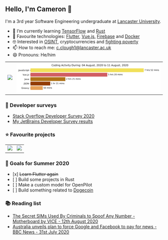 ## Hello, I'm Cameron 👋

I'm a 3rd year Software Engineering undergraduate at [Lancaster University](https://www.lancaster.ac.uk/scc/).

- 🌱 I’m currently learning [TensorFlow](https://www.tensorflow.org/) and [Rust](https://rust-lang.org)
- 🧪 Favourite technologies: [Flutter](https://flutter.dev), [Vue.js](https://vuejs.org/), [Firebase](https://firebase.google.com/) and [Docker](https://docs.docker.com/get-started/#docker-concepts)
- 🤓 Interested in [OSINT](https://twitter.com/projectowlosint), cryptocurrencies and [fighting poverty](https://www.bbc.co.uk/news/uk-48354692)
- 📫 How to reach me: [c.clough1@lancaster.ac.uk](mailto:c.clough1@lancaster.ac.uk)
- 😄 Pronouns: He/him

<table>
  <tr>
    <td>
      <a href="https://github.com/anuraghazra/github-readme-stats" title="GitHub Statistics">
        <img src="https://github-readme-stats.vercel.app/api?username=IncognitoJam&count_private=true" />
      </a>
    </td>
    <td>
      <a href="https://wakatime.com/@IncognitoJam" title="Cameron's WakaTime Activity">
        <img src="https://github.com/IncognitoJam/IncognitoJam/blob/master/images/stat.svg" width="650px" />
      </a>
    </td>
  </tr>
</table>

<h3>📝 Developer surveys</h3>

<ul>
  <li><a href="https://insights.stackoverflow.com/survey/2020">Stack Overflow Developer Survey 2020</a></li>
  <li><a href="https://lp.jetbrains.com/dv-2020/NwNqc8BeH4b0FBv1Cqj7/">My JetBrains Developer Survey results</a></li>
</ul>

<h3>⭐ Favourite projects</h3>

<table>
  <tr>
    <td>
      <a href="https://github.com/commaai/openpilot" title="commaai/openpilot">
        <img src="https://github-readme-stats.vercel.app/api/pin/?username=commaai&repo=openpilot&show_owner=true" />
      </a>
    </td>
    <td>
      <a href="https://github.com/MKorostoff/1-pixel-wealth" title="MKorostoff/1-pixel-wealth">
        <img src="https://github-readme-stats.vercel.app/api/pin/?username=MKorostoff&repo=1-pixel-wealth&show_owner=true" />
      </a>
    </td>
  </tr>
</table>

<h3>🎯 Goals for Summer 2020</h3>

<ul>
  <li>[x] <del>Learn Flutter again</del></li>
  <li>[ ] Build some projects in Rust</li>
  <li>[ ] Make a custom model for OpenPilot</li>
  <li>[ ] Build something related to <a href="https://dogecoin.com">Dogecoin</a></li>
</ul>

<h3>📚 Reading list</h3>

<ul>
  <li>
    <a href="https://www.vice.com/en_us/article/n7w9pw/russian-sims-encrypted">The Secret SIMs Used By Criminals to Spoof Any Number - Motherboard by VICE - 12th August 2020</a>
  </li>
  <li>
    <a href="https://www.bbc.co.uk/news/world-australia-53604477">Australia unveils plan to force Google and Facebook to pay for news - BBC News - 31st July 2020</a>
  </li>
</ul>

<!--
**IncognitoJam/IncognitoJam** is a ✨ _special_ ✨ repository because its `README.md` (this file) appears on your GitHub profile.

Here are some ideas to get you started:

- 🔭 I’m currently working on ...
- 🌱 I’m currently learning ...
- 👯 I’m looking to collaborate on ...
- 🤔 I’m looking for help with ...
- 💬 Ask me about ...
- 📫 How to reach me: ...
- 😄 Pronouns: ...
- ⚡ Fun fact: ...
-->
